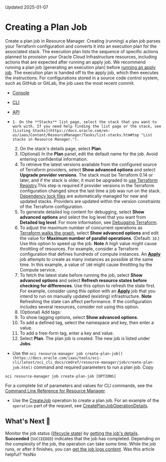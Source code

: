 Updated 2025-01-07
# Creating a Plan Job
Create a plan job in Resource Manager.
Creating (running) a plan job parses your Terraform configuration and converts it into an execution plan for the associated stack. The execution plan lists the sequence of specific actions planned to provision your Oracle Cloud Infrastructure resources, including actions that are expected after running an apply job. We recommend running a plan job (generating an execution plan) before [running an apply job](https://docs.oracle.com/en-us/iaas/Content/ResourceManager/Tasks/create-job-apply.htm#top "Create an apply job in Resource Manager."). The execution plan is handed off to the apply job, which then executes the instructions.
For configurations stored in a source code control system, such as GitHub or GitLab, the job uses the most recent commit. 
  * [Console](https://docs.oracle.com/en-us/iaas/Content/ResourceManager/Tasks/create-job-plan.htm)
  * [CLI](https://docs.oracle.com/en-us/iaas/Content/ResourceManager/Tasks/create-job-plan.htm)
  * [API](https://docs.oracle.com/en-us/iaas/Content/ResourceManager/Tasks/create-job-plan.htm)


  *     1. On the **Stacks** list page, select the stack that you want to work with. If you need help finding the list page or the stack, see [Listing Stacks](https://docs.oracle.com/en-us/iaas/Content/ResourceManager/Tasks/list-stacks.htm#top "List stacks in Resource Manager.").
    2. On the stack's details page, select **Plan**.
    3. (Optional) In the **Plan** panel, edit the default name for the job. Avoid entering confidential information.
    4. To retrieve the latest versions available from the configured source of Terraform providers, select **Show advanced options** and select **Upgrade provider versions**.
The stack must be Terraform 0.14 or later, and if the stack is older, it must be upgraded to [use Terraform Registry](https://docs.oracle.com/en-us/iaas/Content/ResourceManager/Tasks/update-stack-tf-reg.htm#top "Update an older stack to fetch providers from Terraform Registry.").This step is required if provider versions in the Terraform configuration changed since the last time a job was run on the stack. [Dependency lock files](https://developer.hashicorp.com/terraform/language/files/dependency-lock) are automatically managed for new and updated stacks. Providers are updated within the version constraints of the Terraform configuration.
    5. To generate detailed log content for debugging, select **Show advanced options** and select the log level that you want from **Detailed log level**.
For more information, see [Debugging Terraform](https://developer.hashicorp.com/terraform/internals/debugging).
    6. To adjust the maximum number of concurrent operations as [Terraform walks the graph](https://developer.hashicorp.com/terraform/internals/graph#walking-the-graph), select **Show advanced options** and edit the value for **Maximum number of parallel operations**. (Default: `10`.) Use this option to speed up the job.
**Note** A high value might cause throttling of resources. For example, consider a Terraform configuration that defines hundreds of compute instances. An [**Apply**](https://docs.oracle.com/en-us/iaas/Content/ResourceManager/Tasks/create-job-apply.htm#top "Create an apply job in Resource Manager.") job attempts to create as many instances as possible at the same time. In this example, a value of `100` might cause throttling by the Compute service.
    7. To fetch the latest state before running the job, select **Show advanced options** and select **Refresh resource states before checking for differences**.
Use this option to refresh the state first. For example, consider using this option with an [**Apply**](https://docs.oracle.com/en-us/iaas/Content/ResourceManager/Tasks/create-job-apply.htm#top "Create an apply job in Resource Manager.") job that you intend to run on manually updated (existing) infrastructure.
**Note** Refreshing the state can affect performance. If the configuration includes several resources, consider not using this option.
    8. (Optional) Add tags:
      1. To show tagging options, select **Show advanced options**.
      2. To add a defined tag, select the namespace and key, then enter a value.
      3. To add a free-form tag, enter a key and value.
    9. Select **Plan**.
The plan job is created. The new job is listed under **Jobs**.
  * Use the `oci resource-manager job create-plan-job[](https://docs.oracle.com/iaas/tools/oci-cli/latest/oci_cli_docs/cmdref/resource-manager/job/create-plan-job.html)` command and required parameters to run a plan job.
Copy
```
oci resource-manager job create-plan-job [OPTIONS]
```

For a complete list of parameters and values for CLI commands, see the [Command Line Reference for Resource Manager](https://docs.oracle.com/iaas/tools/oci-cli/latest/oci_cli_docs/cmdref/resource-manager.html).
  * Use the [CreateJob](https://docs.oracle.com/iaas/api/#/en/resourcemanager/latest/Job/CreateJob) operation to create a plan job.
For an example of the `operation` part of the request, see [CreatePlanJobOperationDetails](https://docs.oracle.com/iaas/api/#/en/resourcemanager/latest/datatypes/CreatePlanJobOperationDetails).


## What's Next 🔗 
Monitor the job status ([lifecycle state](https://docs.oracle.com/en-us/iaas/Content/ResourceManager/Tasks/jobs.htm#lifecycle "Review possible lifecycle states for jobs.")) by [getting the job's details](https://docs.oracle.com/en-us/iaas/Content/ResourceManager/Tasks/get-job.htm#top "Get the details of a job in Resource Manager. You can view name, type, status, and other key information about jobs for a specific compartment or stack. For configurations stored in Git, job details include the relevant commit identifier."). **Succeeded** (`SUCCEEDED`) indicates that the job has completed. Depending on the complexity of the job, the operation can take some time. While the job runs, or after it finishes, you can [get the job logs content](https://docs.oracle.com/en-us/iaas/Content/ResourceManager/Tasks/get-job-logs-content.htm#top "Download console logs \(raw .txt job logs content\) for a job in Resource Manager.").
Was this article helpful?
YesNo

